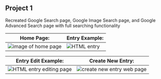 ## Project 1

Recreated Google Search page, Google Image Search page, and Google Advanced Search page with full searching functionality

| Home Page:  | Entry Example: 
| ------------- | ------------- |
| <img src="https://i.imgur.com/aI5r3Cm.png" alt="image of home page">  | <img src="https://i.imgur.com/Myxlaut.png" alt="HTML entry">  |



| Entry Edit Example:  | Create New Entry:  |
| ------------- | ------------- |
|<img src="https://i.imgur.com/cQ6em95.png" alt="HTML entry editing page">  | <img src="https://i.imgur.com/RqGagYr.png" alt="create new entry web page">  |
